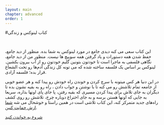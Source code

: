 ```yaml
---
layout: main
chapter: advanced 
order: 1
---
```


#کتاب لینوکس و زندگی

<br />

این کتاب سعی می کنه دیدی جامع در مورد لینوکس به شما بده. منظور از دید جامع، حفظ شدن همه دستورات و یاد گرفتن همه سوییچ ها نیست.  منظور من از دید جامع،‌ نگاهی فلسفی به ماجرا است تا خودتون بتونین گلیم خودتون رو از آب بیرون بکشین. لینوکس بر اساس یک فلسفه ساخته شده که می تونه کل زندگی آدم‌ها رو تحت الشعاع قرار بده؛ فلسفه آزادی. 

در این دنیا هر کس میتونه با سرچ کردن و خوندن راه خودش رو پیدا کنه و هر عضو خوبی از جامعه تمام تلاشش رو می کنه تا با نوشتن و جواب دادن ، راه رو به بقیه نشون بده تا دیگران به جای تلاش برای پیدا کردن مسیری که بقیه رفتن، پا جای پای اونها بذاره، سریعا به جایی که اونها هستن برسه و به جای اختراع دوباره چرخ، تلاشش رو روی کشف راه‌های جدید متمرکز کنه، این کتاب تلاشی است در همین راستا و خوشحال می شه [شما ازش حمایت کنین](/support.html.md).


<a href="/about.html" class="clearfix btn btn-lg btn-default" >شروع به خواندن کنید</a>

